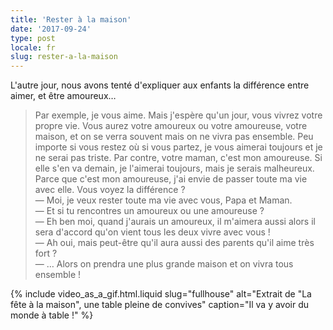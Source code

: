 ```yaml
---
title: 'Rester à la maison'
date: '2017-09-24'
type: post
locale: fr
slug: rester-a-la-maison
---
```


L'autre jour, nous avons tenté d'expliquer aux enfants la différence entre aimer, et être amoureux…

<!-- more -->

> Par exemple, je vous aime. Mais j'espère qu'un jour, vous vivrez votre propre vie. Vous aurez votre amoureux ou votre amoureuse, votre maison, et on se verra souvent mais on ne vivra pas ensemble. Peu importe si vous restez où si vous partez, je vous aimerai toujours et je ne serai pas triste.
> Par contre, votre maman, c'est mon amoureuse. Si elle s'en va demain, je l'aimerai toujours, mais je serais malheureux. Parce que c'est mon amoureuse, j'ai envie de passer toute ma vie avec elle. Vous voyez la différence ?  
> — Moi, je veux rester toute ma vie avec vous, Papa et Maman.  
> — Et si tu rencontres un amoureux ou une amoureuse ?  
> — Eh ben moi, quand j'aurais un amoureux, il m'aimera aussi alors il sera d'accord qu'on vient tous les deux vivre avec vous !  
> — Ah oui, mais peut-être qu'il aura aussi des parents qu'il aime très fort ?  
> — … Alors on prendra une plus grande maison et on vivra tous ensemble !

{% include video_as_a_gif.html.liquid
slug="fullhouse"
alt="Extrait de &quot;La fête à la maison&quot;, une table pleine de convives"
caption="Il va y avoir du monde à table !"
%}
